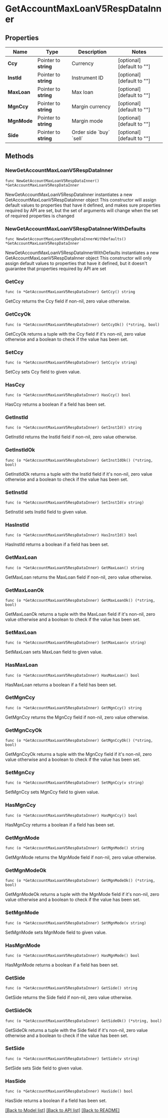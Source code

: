 # GetAccountMaxLoanV5RespDataInner

## Properties

Name | Type | Description | Notes
------------ | ------------- | ------------- | -------------
**Ccy** | Pointer to **string** | Currency | [optional] [default to ""]
**InstId** | Pointer to **string** | Instrument ID | [optional] [default to ""]
**MaxLoan** | Pointer to **string** | Max loan | [optional] [default to ""]
**MgnCcy** | Pointer to **string** | Margin currency | [optional] [default to ""]
**MgnMode** | Pointer to **string** | Margin mode | [optional] [default to ""]
**Side** | Pointer to **string** | Order side  &#x60;buy&#x60; &#x60;sell&#x60; | [optional] [default to ""]

## Methods

### NewGetAccountMaxLoanV5RespDataInner

`func NewGetAccountMaxLoanV5RespDataInner() *GetAccountMaxLoanV5RespDataInner`

NewGetAccountMaxLoanV5RespDataInner instantiates a new GetAccountMaxLoanV5RespDataInner object
This constructor will assign default values to properties that have it defined,
and makes sure properties required by API are set, but the set of arguments
will change when the set of required properties is changed

### NewGetAccountMaxLoanV5RespDataInnerWithDefaults

`func NewGetAccountMaxLoanV5RespDataInnerWithDefaults() *GetAccountMaxLoanV5RespDataInner`

NewGetAccountMaxLoanV5RespDataInnerWithDefaults instantiates a new GetAccountMaxLoanV5RespDataInner object
This constructor will only assign default values to properties that have it defined,
but it doesn't guarantee that properties required by API are set

### GetCcy

`func (o *GetAccountMaxLoanV5RespDataInner) GetCcy() string`

GetCcy returns the Ccy field if non-nil, zero value otherwise.

### GetCcyOk

`func (o *GetAccountMaxLoanV5RespDataInner) GetCcyOk() (*string, bool)`

GetCcyOk returns a tuple with the Ccy field if it's non-nil, zero value otherwise
and a boolean to check if the value has been set.

### SetCcy

`func (o *GetAccountMaxLoanV5RespDataInner) SetCcy(v string)`

SetCcy sets Ccy field to given value.

### HasCcy

`func (o *GetAccountMaxLoanV5RespDataInner) HasCcy() bool`

HasCcy returns a boolean if a field has been set.

### GetInstId

`func (o *GetAccountMaxLoanV5RespDataInner) GetInstId() string`

GetInstId returns the InstId field if non-nil, zero value otherwise.

### GetInstIdOk

`func (o *GetAccountMaxLoanV5RespDataInner) GetInstIdOk() (*string, bool)`

GetInstIdOk returns a tuple with the InstId field if it's non-nil, zero value otherwise
and a boolean to check if the value has been set.

### SetInstId

`func (o *GetAccountMaxLoanV5RespDataInner) SetInstId(v string)`

SetInstId sets InstId field to given value.

### HasInstId

`func (o *GetAccountMaxLoanV5RespDataInner) HasInstId() bool`

HasInstId returns a boolean if a field has been set.

### GetMaxLoan

`func (o *GetAccountMaxLoanV5RespDataInner) GetMaxLoan() string`

GetMaxLoan returns the MaxLoan field if non-nil, zero value otherwise.

### GetMaxLoanOk

`func (o *GetAccountMaxLoanV5RespDataInner) GetMaxLoanOk() (*string, bool)`

GetMaxLoanOk returns a tuple with the MaxLoan field if it's non-nil, zero value otherwise
and a boolean to check if the value has been set.

### SetMaxLoan

`func (o *GetAccountMaxLoanV5RespDataInner) SetMaxLoan(v string)`

SetMaxLoan sets MaxLoan field to given value.

### HasMaxLoan

`func (o *GetAccountMaxLoanV5RespDataInner) HasMaxLoan() bool`

HasMaxLoan returns a boolean if a field has been set.

### GetMgnCcy

`func (o *GetAccountMaxLoanV5RespDataInner) GetMgnCcy() string`

GetMgnCcy returns the MgnCcy field if non-nil, zero value otherwise.

### GetMgnCcyOk

`func (o *GetAccountMaxLoanV5RespDataInner) GetMgnCcyOk() (*string, bool)`

GetMgnCcyOk returns a tuple with the MgnCcy field if it's non-nil, zero value otherwise
and a boolean to check if the value has been set.

### SetMgnCcy

`func (o *GetAccountMaxLoanV5RespDataInner) SetMgnCcy(v string)`

SetMgnCcy sets MgnCcy field to given value.

### HasMgnCcy

`func (o *GetAccountMaxLoanV5RespDataInner) HasMgnCcy() bool`

HasMgnCcy returns a boolean if a field has been set.

### GetMgnMode

`func (o *GetAccountMaxLoanV5RespDataInner) GetMgnMode() string`

GetMgnMode returns the MgnMode field if non-nil, zero value otherwise.

### GetMgnModeOk

`func (o *GetAccountMaxLoanV5RespDataInner) GetMgnModeOk() (*string, bool)`

GetMgnModeOk returns a tuple with the MgnMode field if it's non-nil, zero value otherwise
and a boolean to check if the value has been set.

### SetMgnMode

`func (o *GetAccountMaxLoanV5RespDataInner) SetMgnMode(v string)`

SetMgnMode sets MgnMode field to given value.

### HasMgnMode

`func (o *GetAccountMaxLoanV5RespDataInner) HasMgnMode() bool`

HasMgnMode returns a boolean if a field has been set.

### GetSide

`func (o *GetAccountMaxLoanV5RespDataInner) GetSide() string`

GetSide returns the Side field if non-nil, zero value otherwise.

### GetSideOk

`func (o *GetAccountMaxLoanV5RespDataInner) GetSideOk() (*string, bool)`

GetSideOk returns a tuple with the Side field if it's non-nil, zero value otherwise
and a boolean to check if the value has been set.

### SetSide

`func (o *GetAccountMaxLoanV5RespDataInner) SetSide(v string)`

SetSide sets Side field to given value.

### HasSide

`func (o *GetAccountMaxLoanV5RespDataInner) HasSide() bool`

HasSide returns a boolean if a field has been set.


[[Back to Model list]](../README.md#documentation-for-models) [[Back to API list]](../README.md#documentation-for-api-endpoints) [[Back to README]](../README.md)


